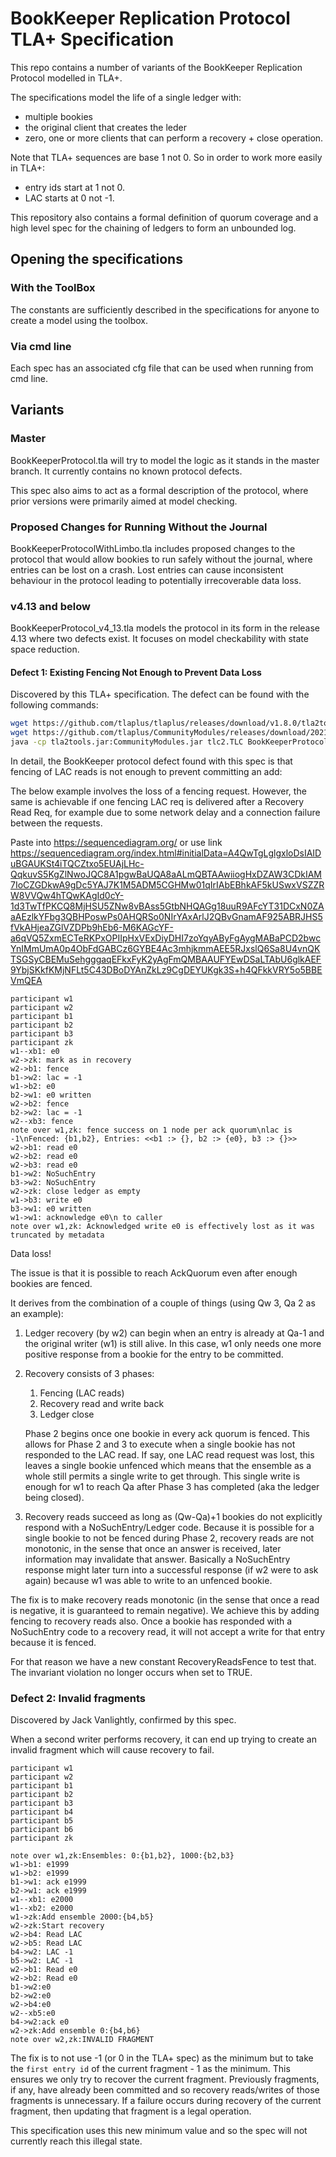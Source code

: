 # BookKeeper Replication Protocol TLA+ Specification

This repo contains a number of variants of the BookKeeper Replication Protocol modelled in TLA+.

The specifications model the life of a single ledger with:
- multiple bookies
- the original client that creates the leder
- zero, one or more clients that can perform a recovery + close operation.

Note that TLA+ sequences are base 1 not 0. So in order to work more easily in TLA+:
 - entry ids start at 1 not 0.
 - LAC starts at 0 not -1.

This repository also contains a formal definition of quorum coverage and a high level spec for the chaining of ledgers to form an unbounded log.

## Opening the specifications 

### With the ToolBox

The constants are sufficiently described in the specifications for anyone to create a model using the toolbox.

### Via cmd line

Each spec has an associated cfg file that can be used when running from cmd line.

## Variants

### Master

BookKeeperProtocol.tla will try to model the logic as it stands in the master branch. It currently contains no known protocol defects.

This spec also aims to act as a formal description of the protocol, where prior versions were primarily aimed at model checking.

### Proposed Changes for Running Without the Journal

BookKeeperProtocolWithLimbo.tla includes proposed changes to the protocol that would allow bookies to run safely without the journal, where entries can be lost on a crash. Lost entries can cause inconsistent behaviour in the protocol leading to potentially irrecoverable data loss.

### v4.13 and below

BookKeeperProtocol_v4_13.tla models the protocol in its form in the release 4.13 where two defects exist. It focuses on model checkability with state space reduction.

#### Defect 1: Existing Fencing Not Enough to Prevent Data Loss
Discovered by this TLA+ specification. The defect can be found with the following commands:

```bash
wget https://github.com/tlaplus/tlaplus/releases/download/v1.8.0/tla2tools.jar
wget https://github.com/tlaplus/CommunityModules/releases/download/202102040137/CommunityModules.jar
java -cp tla2tools.jar:CommunityModules.jar tlc2.TLC BookKeeperProtocol_v4.13 -tool -modelcheck -deadlock -config BookKeeperProtocol_v4.13.cfg -workers auto
```

In detail, the BookKeeper protocol defect found with this spec is that fencing of LAC reads is not enough to prevent committing an add:

The below example involves the loss of a fencing request. However, the same is achievable if one fencing LAC req is delivered after a Recovery Read Req, for example due to some network delay and a connection failure between the requests.

Paste into https://sequencediagram.org/ or use link https://sequencediagram.org/index.html#initialData=A4QwTgLglgxloDsIAIDuBGAUKSt4iTQCZtxo5EUAjLHc-QqkuvS5KgZlNwoJQC8A1pgwBaUQA8aALmQBTAAwiiogHxDZAW3CDkIAM7IoCZGDkwA9gDc5YAJ7K1M5ADM5CGHMw01qIrIAbEBhkAF5kUSwxVSZZRW8VVQw4hTQwKAgId0cY-1d3TwTfPKCQ8MjHSU5ZNw8vBAss5GtbNHQAGg18uuR9AFcYT31DCxN0ZAaAEzlkYFbg3QBHPoswPs0AHQRSo0NIrYAxArlJ2QBvGnamAF925ABRJHS5fVkAHjeaZGlVZDPb9hEb6-M6KAGcYF-a6qVQ5ZxmECTeRKPxOPIIpHxVExDiyDHI7zoYqyAByFgAygMABaPCD2bwcYnIMmUmA0p4ObFdGABCz6GYBE4Ac3mhjkmmAEE5RJxslQ6Sa8U4vnQKTSGSyCBEMuSehgggaqEFkxFyK2yAgFmQMBAAUFYEwDSaLTAbU6glkAEF9YbjSKkfKMjNFLt5C43DBoDYAnZkLz9CgDEYUKgk3S+h4QFkkVRY5o5BBEVmQEA

```
participant w1
participant w2
participant b1
participant b2
participant b3
participant zk
w1--xb1: e0
w2->zk: mark as in recovery
w2->b1: fence
b1->w2: lac = -1
w1->b2: e0
b2->w1: e0 written
w2->b2: fence
b2->w2: lac = -1
w2--xb3: fence
note over w1,zk: fence success on 1 node per ack quorum\nlac is -1\nFenced: {b1,b2}, Entries: <<b1 :> {}, b2 :> {e0}, b3 :> {}>>
w2->b1: read e0
w2->b2: read e0
w2->b3: read e0
b1->w2: NoSuchEntry
b3->w2: NoSuchEntry
w2->zk: close ledger as empty
w1->b3: write e0
b3->w1: e0 written
w1->w1: acknowledge e0\n to caller
note over w1,zk: Acknowledged write e0 is effectively lost as it was truncated by metadata
```

Data loss!

The issue is that it is possible to reach AckQuorum even after enough bookies are fenced.

It derives from the combination of a couple of things (using Qw 3, Qa 2 as an example):

1. Ledger recovery (by w2) can begin when an entry is already at Qa-1 and the original writer (w1) is still alive. In this case, w1 only needs one more positive response from a bookie for the entry to be committed.

2. Recovery consists of 3 phases:
    1. Fencing (LAC reads)
    2. Recovery read and write back
    3. Ledger close

   Phase 2 begins once one bookie in every ack quorum is fenced. This allows for Phase 2 and 3 to execute when a single bookie has not responded to the LAC read. If say, one LAC read request was lost, this leaves a single bookie unfenced which means that the ensemble as a whole still permits a single write to get through. This single write is enough for w1 to reach Qa after Phase 3 has completed (aka the ledger being closed).

3. Recovery reads succeed as long as (Qw-Qa)+1 bookies do not explicitly respond with a NoSuchEntry/Ledger code. Because it is possible for a single bookie to not be fenced during Phase 2, recovery reads are not monotonic, in the sense that once an answer is received, later information may invalidate that answer. Basically a NoSuchEntry response might later turn into a successful response (if w2 were to ask again) because w1 was able to write to an unfenced bookie.

The fix is to make recovery reads monotonic (in the sense that once a read is negative, it is guaranteed to remain negative). We achieve this by adding fencing to recovery reads also. Once a bookie has responded with a NoSuchEntry code to a recovery read, it will not accept a write for that entry because it is fenced.

For that reason we have a new constant RecoveryReadsFence to test that. The invariant violation no longer occurs when set to TRUE.

### Defect 2: Invalid fragments
Discovered by Jack Vanlightly, confirmed by this spec.

When a second writer performs recovery, it can end up trying to create an invalid fragment which will cause recovery to fail.

```
participant w1
participant w2
participant b1
participant b2
participant b3
participant b4
participant b5
participant b6
participant zk

note over w1,zk:Ensembles: 0:{b1,b2}, 1000:{b2,b3}
w1->b1: e1999
w1->b2: e1999
b1->w1: ack e1999
b2->w1: ack e1999
w1--xb1: e2000
w1--xb2: e2000
w1->zk:Add ensemble 2000:{b4,b5}
w2->zk:Start recovery
w2->b4: Read LAC
w2->b5: Read LAC
b4->w2: LAC -1
b5->w2: LAC -1
w2->b1: Read e0
w2->b2: Read e0
b1->w2:e0
b2->w2:e0
w2->b4:e0
w2--xb5:e0
b4->w2:ack e0
w2->zk:Add ensemble 0:{b4,b6}
note over w2,zk:INVALID FRAGMENT
```

The fix is to not use -1 (or 0 in the TLA+ spec) as the minimum but to take the `first entry id` of the current fragment - 1 as the minimum. This ensures we only try to recover the current fragment. Previously fragments, if any, have already been committed and so recovery reads/writes of those fragments is unnecessary. If a failure occurs during recovery of the current fragment, then updating that fragment is a legal operation.

This specification uses this new minimum value and so the spec will not currently reach this illegal state.